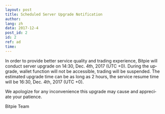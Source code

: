 ```yaml
---
layout: post
title: Scheduled Server Upgrade Notification
author: 
lang: zh
data: 2017-12-4
post_id: 2
id: 2
ref: ad
time: 
---
```



<p lang="en">In order to provide better service quality and trading experience, Bitpie will conduct server upgrade on 14:30, Dec. 4th, 2017 (UTC +0).  During the upgrade, wallet function will not be accessible, trading will be suspended. The estimated upgrade time can be as long as 2 hours, the service resume time will be 16:30, Dec. 4th, 2017 (UTC +0).</p> 

<p lang="en">We apologize for any inconvenience this upgrade may cause and appreciate your patience.</p>

<p lang="en">Bitpie Team</p>